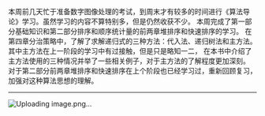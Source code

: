 本周前几天忙于准备数字图像处理的考试，到周末才有较多的时间进行《算法导论》学习。虽然学习的内容不算特别多，但是仍然收获不少。
本周完成了第一部分基础知识和第二部分排序和顺序统计量的前两章堆排序和快速排序的学习。
在第四章分治策略中，了解了求解递归式的三种方法：代入法、递归树法和主方法。其中主方法在上一阶段的学习中有过接触，但是只是略知一二，
在本书中介绍了主方法使用的三种情况并举了一些相关例子，对于主方法的了解程度更加深刻。
对于第二部分前两章堆排序和快速排序在上个阶段也已经学习过，重新回顾复习，加强对这种算法思想的理解。

--------------
![Uploading image.png…]()

